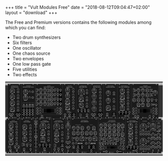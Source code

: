 +++
title = "Vult Modules Free"
date = "2018-08-12T09:04:47+02:00"
layout = "download"
+++

The Free  and Premium versions contains the following modules among which you can find:

- Two drum synthesizers
- Six filters
- One oscillator
- One chaos source
- Two envelopes
- One low pass gate
- Five utilities
- Two effects

<center><img src="../images/FreeModules.png" style="max-width: 100%;"> </center>